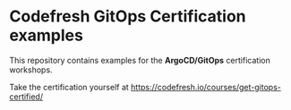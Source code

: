 # Codefresh GitOps Certification examples

This repository contains examples for the **ArgoCD/GitOps** certification workshops.

Take the certification yourself at https://codefresh.io/courses/get-gitops-certified/
